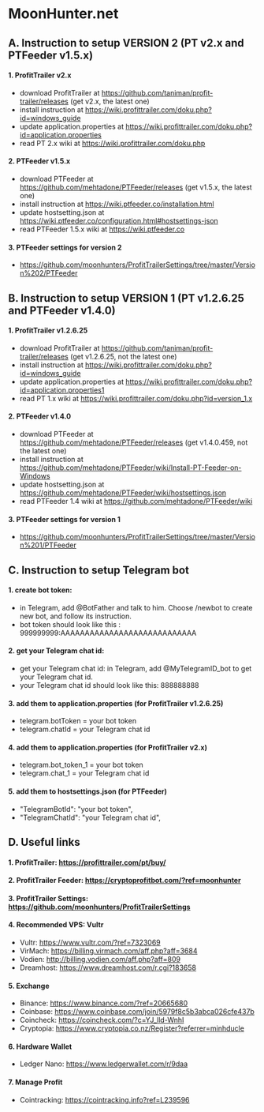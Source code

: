 # MoonHunter.net

## A. Instruction to setup VERSION 2 (PT v2.x and PTFeeder v1.5.x)

#### 1. ProfitTrailer v2.x
* download ProfitTrailer at https://github.com/taniman/profit-trailer/releases (get v2.x, the latest one)
* install instruction at https://wiki.profittrailer.com/doku.php?id=windows_guide
* update application.properties at https://wiki.profittrailer.com/doku.php?id=application.properties
* read PT 2.x wiki at https://wiki.profittrailer.com/doku.php


#### 2. PTFeeder v1.5.x
* download PTFeeder at https://github.com/mehtadone/PTFeeder/releases (get v1.5.x, the latest one)
* install instruction at https://wiki.ptfeeder.co/installation.html
* update hostsetting.json at https://wiki.ptfeeder.co/configuration.html#hostsettings-json
* read PTFeeder 1.5.x wiki at https://wiki.ptfeeder.co


#### 3. PTFeeder settings for version 2
* https://github.com/moonhunters/ProfitTrailerSettings/tree/master/Version%202/PTFeeder


## B. Instruction to setup VERSION 1 (PT v1.2.6.25 and PTFeeder v1.4.0)

#### 1. ProfitTrailer v1.2.6.25
* download ProfitTrailer at https://github.com/taniman/profit-trailer/releases (get v1.2.6.25, not the latest one)
* install instruction at https://wiki.profittrailer.com/doku.php?id=windows_guide
* update application.properties at https://wiki.profittrailer.com/doku.php?id=application.properties1
* read PT 1.x wiki at https://wiki.profittrailer.com/doku.php?id=version_1.x


#### 2. PTFeeder v1.4.0
* download PTFeeder at https://github.com/mehtadone/PTFeeder/releases (get v1.4.0.459, not the latest one)
* install instruction at https://github.com/mehtadone/PTFeeder/wiki/Install-PT-Feeder-on-Windows
* update hostsetting.json at https://github.com/mehtadone/PTFeeder/wiki/hostsettings.json
* read PTFeeder 1.4 wiki at https://github.com/mehtadone/PTFeeder/wiki


#### 3. PTFeeder settings for version 1
* https://github.com/moonhunters/ProfitTrailerSettings/tree/master/Version%201/PTFeeder


## C. Instruction to setup Telegram bot
#### 1. create bot token: 
* in Telegram, add @BotFather and talk to him. Choose /newbot to create new bot, and follow its instruction.
* bot token should look like this : 999999999:AAAAAAAAAAAAAAAAAAAAAAAAAAAA

#### 2. get your Telegram chat id: 
* get your Telegram chat id: in Telegram, add @MyTelegramID_bot to get your Telegram chat id.
* your Telegram chat id should look like this: 888888888

#### 3. add them to application.properties (for ProfitTrailer v1.2.6.25)
* telegram.botToken = your bot token
* telegram.chatId = your Telegram chat id

#### 4. add them to application.properties (for ProfitTrailer v2.x)
* telegram.bot_token_1 = your bot token
* telegram.chat_1 = your Telegram chat id

#### 5. add them to hostsettings.json (for PTFeeder)
* "TelegramBotId": "your bot token",
* "TelegramChatId": "your Telegram chat id",
	


## D. Useful links

#### 1. ProfitTrailer: https://profittrailer.com/pt/buy/

#### 2. ProfitTrailer Feeder: https://cryptoprofitbot.com/?ref=moonhunter

#### 3. ProfitTrailer Settings: https://github.com/moonhunters/ProfitTrailerSettings

#### 4. Recommended VPS: Vultr
* Vultr: https://www.vultr.com/?ref=7323069
* VirMach: https://billing.virmach.com/aff.php?aff=3684
* Vodien: http://billing.vodien.com/aff.php?aff=809
* Dreamhost: https://www.dreamhost.com/r.cgi?183658
	
	
#### 5. Exchange
* Binance: https://www.binance.com/?ref=20665680
* Coinbase: https://www.coinbase.com/join/5979f8c5b3abca026cfe437b
* Coincheck: https://coincheck.com/?c=YJ_lld-WnhI
* Cryptopia: https://www.cryptopia.co.nz/Register?referrer=minhducle


#### 6. Hardware Wallet
* Ledger Nano: https://www.ledgerwallet.com/r/9daa


#### 7. Manage Profit
* Cointracking: https://cointracking.info?ref=L239596